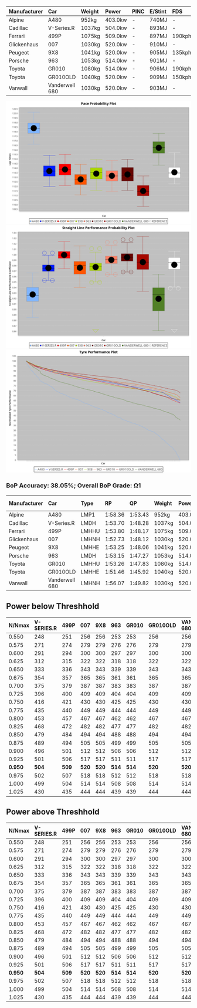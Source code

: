 | Manufacturer | Car            | Weight | Power   | PINC    | E/Stint | FDS     |
|:-|:-|:-|:-|:-|:-|:-|
| Alpine       | A480           | 952kg  | 403.0kw |    -    | 740MJ   |    -    |
| Cadillac     | V-Series.R     | 1037kg | 504.0kw |    -    | 893MJ   |    -    |
| Ferrari      | 499P           | 1075kg | 509.0kw |    -    | 897MJ   | 190kph  |
| Glickenhaus  | 007            | 1030kg | 520.0kw |    -    | 910MJ   |    -    |
| Peugeot      | 9X8            | 1041kg | 520.0kw |    -    | 905MJ   | 135kph  |
| Porsche      | 963            | 1053kg | 514.0kw |    -    | 901MJ   |    -    |
| Toyota       | GR010          | 1080kg | 514.0kw |    -    | 906MJ   | 190kph  |
| Toyota       | GR010OLD       | 1040kg | 520.0kw |    -    | 909MJ   | 150kph  |
| Vanwall      | Vanderwell 680 | 1030kg | 520.0kw |    -    | 903MJ   |    -    |

![PACECHART](./IMG/OFFICIAL.png)
![STRAIGHTLINEPERFORMANCECHART](./IMG/OFFICIAL_sp.png)
![TYREPERFORMANCECHART](./IMG/OFFICIAL_tw.png)

### BoP Accuracy: 38.05%; Overall BoP Grade: Ω1
| Manufacturer | Car            | Type  | RP      | QP      | Weight | Power¹  | Threshhold | PINC    | Power²   | E/Stint | AVG Vmax  | FDS     | RDLC | L/Stint | BOP-Grade | Model Accuracy | Model Points | Match%   | SimDiff |
|:-|:-|:-|:-|:-|:-|:-|:-|:-|:-|:-|:-|:-|:-|:-|:-|:-|:-|:-|:-|
| Alpine       | A480           | LMP1  | 1:58.36 | 1:53.43 |  952kg | 403.0kw | 0.0kph     |    -    | 403.00kw |  740MJ  | 274.80kph |    -    | 0.97 | 33      | +Ω2       | 94.90%         | 707          | -107.72% | #       |
| Cadillac     | V-Series.R     | LMDH  | 1:53.70 | 1:48.28 | 1037kg | 504.0kw | 0.0kph     |    -    | 504.00kw |  893MJ  | 286.20kph |    -    | 1.03 | 35      | -A2       | 88.64%         | 2076         | 93.07%   | #       |
| Ferrari      | 499P           | LMHHU | 1:53.80 | 1:48.17 | 1075kg | 509.0kw | 0.0kph     |    -    | 509.00kw |  897MJ  | 289.14kph | 190kph  | 1.02 | 35      | ~A1       | 91.94%         | 2476         | 96.34%   | #       |
| Glickenhaus  | 007            | LMHNH | 1:52.73 | 1:48.12 | 1030kg | 520.0kw | 0.0kph     |    -    | 520.00kw |  910MJ  | 289.32kph |    -    | 0.96 | 34      | -Ω1       | 95.63%         | 1510         | 46.05%   | #       |
| Peugeot      | 9X8            | LMHHE | 1:53.25 | 1:48.06 | 1041kg | 520.0kw | 0.0kph     |    -    | 520.00kw |  905MJ  | 288.14kph | 135kph  | 1.02 | 35      | -D1       | 98.33%         | 2173         | 68.55%   | #       |
| Porsche      | 963            | LMDH  | 1:53.15 | 1:47.27 | 1053kg | 514.0kw | 0.0kph     |    -    | 514.00kw |  901MJ  | 289.28kph |    -    | 1.00 | 35      | -D1       | 90.40%         | 5633         | 66.89%   | #       |
| Toyota       | GR010          | LMHHU | 1:53.26 | 1:47.83 | 1080kg | 514.0kw | 0.0kph     |    -    | 514.00kw |  906MJ  | 288.59kph | 190kph  | 1.00 | 35      | -C2       | 90.11%         | 3235         | 72.15%   | #       |
| Toyota       | GR010OLD       | LMHHE | 1:51.46 | 1:45.92 | 1040kg | 520.0kw | 0.0kph     |    -    | 520.00kw |  909MJ  | 290.29kph | 150kph  | 1.05 | 35      | -Ω2       | 99.03%         | 1536         | -10.99%  | #       |
| Vanwall      | Vanderwell 680 | LMHNH | 1:56.07 | 1:49.82 | 1030kg | 520.0kw | 0.0kph     |    -    | 520.00kw |  903MJ  | 280.79kph |    -    | 1.02 | 34      | +Ω1       | 97.68%         | 632          | 18.10%   | #       |

## Power below Threshhold
| N/Nmax    | V-SERIES.R | 499P    | 007     | 9X8     | 963     | GR010   | GR010OLD | VANDERWELL 680 | ​     | RPM      | A480    |
|:-|:-|:-|:-|:-|:-|:-|:-|:-|:-|:-|:-|
|  0.550    |  248       |  251    |  256    |  256    |  253    |  253    |  256     |  256           |  ​    |   --     |   -     |
|  0.575    |  271       |  274    |  279    |  279    |  276    |  276    |  279     |  279           |  ​    |   --     |   -     |
|  0.600    |  291       |  294    |  300    |  300    |  297    |  297    |  300     |  300           |  ​    |   --     |   -     |
|  0.625    |  312       |  315    |  322    |  322    |  318    |  318    |  322     |  322           |  ​    |   --     |   -     |
|  0.650    |  333       |  336    |  343    |  343    |  339    |  339    |  343     |  343           |  ​    |   --     |   -     |
|  0.675    |  354       |  357    |  365    |  365    |  361    |  361    |  365     |  365           |  ​    |   --     |   -     |
|  0.700    |  375       |  379    |  387    |  387    |  383    |  383    |  387     |  387           |  ​    |   --     |   -     |
|  0.725    |  396       |  400    |  409    |  409    |  404    |  404    |  409     |  409           |  ​    |   --     |   -     |
|  0.750    |  416       |  421    |  430    |  430    |  425    |  425    |  430     |  430           |  ​    |   --     |   -     |
|  0.775    |  435       |  440    |  449    |  449    |  444    |  444    |  449     |  449           |  ​    |  5000    |  237    |
|  0.800    |  453       |  457    |  467    |  467    |  462    |  462    |  467     |  467           |  ​    |  5500    |  279    |
|  0.825    |  468       |  472    |  482    |  482    |  477    |  477    |  482     |  482           |  ​    |  6000    |  312    |
|  0.850    |  479       |  484    |  494    |  494    |  488    |  488    |  494     |  494           |  ​    |  6500    |  353    |
|  0.875    |  489       |  494    |  505    |  505    |  499    |  499    |  505     |  505           |  ​    |  7000    |  394    |
|  0.900    |  496       |  501    |  512    |  512    |  506    |  506    |  512     |  512           |  ​    |  7500    |  404    |
|  0.925    |  501       |  506    |  517    |  517    |  511    |  511    |  517     |  517           |  ​    |  8000    |  400    |
| **0.950** | **504**    | **509** | **520** | **520** | **514** | **514** | **520**  | **520**        | **​** | **8500** | **403** |
|  0.975    |  502       |  507    |  518    |  518    |  512    |  512    |  518     |  518           |  ​    |  9000    |  202    |
|  1.000    |  499       |  504    |  514    |  514    |  508    |  508    |  514     |  514           |  ​    |   --     |   -     |
|  1.025    |  430       |  435    |  444    |  444    |  439    |  439    |  444     |  444           |  ​    |   --     |   -     |

## Power above Threshhold
| N/Nmax    | V-SERIES.R | 499P    | 007     | 9X8     | 963     | GR010   | GR010OLD | VANDERWELL 680 | ​     | RPM      | A480    |
|:-|:-|:-|:-|:-|:-|:-|:-|:-|:-|:-|:-|
|  0.550    |  248       |  251    |  256    |  256    |  253    |  253    |  256     |  256           |  ​    |   --     |   -     |
|  0.575    |  271       |  274    |  279    |  279    |  276    |  276    |  279     |  279           |  ​    |   --     |   -     |
|  0.600    |  291       |  294    |  300    |  300    |  297    |  297    |  300     |  300           |  ​    |   --     |   -     |
|  0.625    |  312       |  315    |  322    |  322    |  318    |  318    |  322     |  322           |  ​    |   --     |   -     |
|  0.650    |  333       |  336    |  343    |  343    |  339    |  339    |  343     |  343           |  ​    |   --     |   -     |
|  0.675    |  354       |  357    |  365    |  365    |  361    |  361    |  365     |  365           |  ​    |   --     |   -     |
|  0.700    |  375       |  379    |  387    |  387    |  383    |  383    |  387     |  387           |  ​    |   --     |   -     |
|  0.725    |  396       |  400    |  409    |  409    |  404    |  404    |  409     |  409           |  ​    |   --     |   -     |
|  0.750    |  416       |  421    |  430    |  430    |  425    |  425    |  430     |  430           |  ​    |   --     |   -     |
|  0.775    |  435       |  440    |  449    |  449    |  444    |  444    |  449     |  449           |  ​    |  5000    |  237    |
|  0.800    |  453       |  457    |  467    |  467    |  462    |  462    |  467     |  467           |  ​    |  5500    |  279    |
|  0.825    |  468       |  472    |  482    |  482    |  477    |  477    |  482     |  482           |  ​    |  6000    |  312    |
|  0.850    |  479       |  484    |  494    |  494    |  488    |  488    |  494     |  494           |  ​    |  6500    |  353    |
|  0.875    |  489       |  494    |  505    |  505    |  499    |  499    |  505     |  505           |  ​    |  7000    |  394    |
|  0.900    |  496       |  501    |  512    |  512    |  506    |  506    |  512     |  512           |  ​    |  7500    |  404    |
|  0.925    |  501       |  506    |  517    |  517    |  511    |  511    |  517     |  517           |  ​    |  8000    |  400    |
| **0.950** | **504**    | **509** | **520** | **520** | **514** | **514** | **520**  | **520**        | **​** | **8500** | **403** |
|  0.975    |  502       |  507    |  518    |  518    |  512    |  512    |  518     |  518           |  ​    |  9000    |  202    |
|  1.000    |  499       |  504    |  514    |  514    |  508    |  508    |  514     |  514           |  ​    |   --     |   -     |
|  1.025    |  430       |  435    |  444    |  444    |  439    |  439    |  444     |  444           |  ​    |   --     |   -     |
